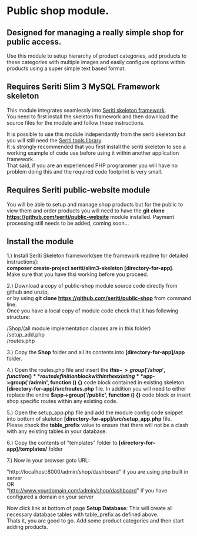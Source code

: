# Public shop module. 

## Designed for managing a really simple shop for public access.

Use this module to setup hierarchy of product categories, add products to these categories with multiple images and easily configure options within products 
using a super simple text based format. 

## Requires Seriti Slim 3 MySQL Framework skeleton

This module integrates seamlessly into [Seriti skeleton framework](https://github.com/seriti/slim3-skeleton).  
You need to first install the skeleton framework and then download the source files for the module and follow these instructions.

It is possible to use this module independantly from the seriti skeleton but you will still need the [Seriti tools library](https://github.com/seriti/tools).  
It is strongly recommended that you first install the seriti skeleton to see a working example of code use before using it within another application framework.  
That said, if you are an experienced PHP programmer you will have no problem doing this and the required code footprint is very small.  

## Requires Seriti public-website module

You will be able to setup and manage shop products but for the public to view them and order products you will need to have the **git clone https://github.com/seriti/public-website**
module installed. Payment processing still needs to be added, coming soon...

## Install the module

1.) Install Seriti Skeleton framework(see the framework readme for detailed instructions):   
    **composer create-project seriti/slim3-skeleton [directory-for-app]**.   
    Make sure that you have thsi working before you proceed.

2.) Download a copy of public-shop module source code directly from github and unzip,  
or by using **git clone https://github.com/seriti/public-shop** from command line.  
Once you have a local copy of module code check that it has following structure:

/Shop/(all module implementation classes are in this folder)  
/setup_add.php  
/routes.php  

3.) Copy the **Shop** folder and all its contents into **[directory-for-app]/app** folder.

4.) Open the routes.php file and insert the **$this->group('/shop', function (){}** route definition block
within the existing  **$app->group('/admin', function () {}** code block contained in existing skeleton **[directory-for-app]/src/routes.php** file.
In addition you will need to either replace the entire **$app->group('/public', function () {}** code block or insert shop specific routes within any existing code.

5.) Open the setup_app.php file and  add the module config code snippet into bottom of skeleton **[directory-for-app]/src/setup_app.php** file.  
Please check the **table_prefix** value to ensure that there will not be a clash with any existing tables in your database.

6.) Copy the contents of "templates" folder to **[directory-for-app]/templates/** folder
 
7.) Now in your browser goto URL:  

"http://localhost:8000/admin/shop/dashboard" if you are using php built in server  
OR  
"http://www.yourdomain.com/admin/shop/dashboard" if you have configured a domain on your server  

Now click link at bottom of page **Setup Database**: This will create all necessary database tables with table_prefix as defined above.  
Thats it, you are good to go. Add some product categories and then start adding products.

